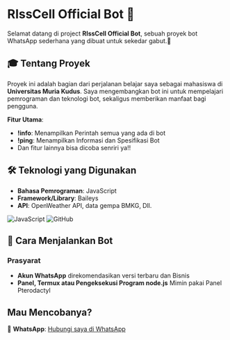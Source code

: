 # RIssCell Official Bot 🤖

Selamat datang di project **RIssCell Official Bot**, sebuah proyek bot WhatsApp sederhana yang dibuat untuk sekedar gabut.🚀

## 🎓 Tentang Proyek
Proyek ini adalah bagian dari perjalanan belajar saya sebagai mahasiswa di **Universitas Muria Kudus**. Saya mengembangkan bot ini untuk mempelajari pemrograman dan teknologi bot, sekaligus memberikan manfaat bagi pengguna. 

**Fitur Utama**:
- **!info**: Menampilkan Perintah semua yang ada di bot
- **!ping**: Menampilkan Informasi dan Spesifikasi Bot
- Dan fitur lainnya bisa dicoba senriri ya!!

## 🛠 Teknologi yang Digunakan
- **Bahasa Pemrograman**: JavaScript
- **Framework/Library**: Baileys
- **API**: OpenWeather API, data gempa BMKG, Dll.

![JavaScript](https://img.shields.io/badge/JavaScript-3670A0?style=for-the-badge&logo=JavaScript&logoColor=ffdd54)
![GitHub](https://img.shields.io/badge/GitHub-100000?style=for-the-badge&logo=github&logoColor=white)

## 🚀 Cara Menjalankan Bot
### Prasyarat
- **Akun WhatsApp** direkomendasikan versi terbaru dan Bisnis
- **Panel, Termux atau Pengeksekusi Program node.js** Mimin pakai Panel Pterodactyl

## Mau Mencobanya?
📱 **WhatsApp**: [Hubungi saya di WhatsApp](https://wa.me/6287840957330)
